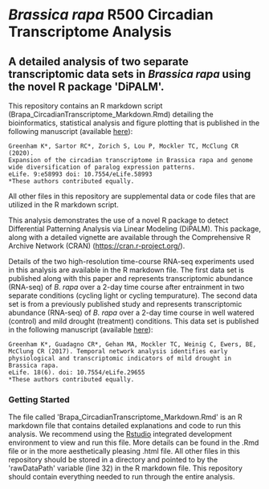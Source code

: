 # _Brassica rapa_ R500 Circadian Transcriptome Analysis 

## A detailed analysis of two separate transcriptomic data sets in _Brassica rapa_ using the novel R package 'DiPALM'.

This repository contains an R markdown script (Brapa\_CircadianTranscriptome\_Markdown.Rmd) detailing the bioinformatics, statistical analysis and figure plotting that is published in the following manuscript (available [here](https://elifesciences.org/articles/58993)):

```
Greenham K*, Sartor RC*, Zorich S, Lou P, Mockler TC, McClung CR (2020).
Expansion of the circadian transcriptome in Brassica rapa and genome wide diversification of paralog expression patterns.
eLife. 9:e58993 doi: 10.7554/eLife.58993
*These authors contributed equally. 
```
All other files in this repository are supplemental data or code files that are utilized in the R markdown script.

This analysis demonstrates the use of a novel R package to detect Differential Patterning Analysis via Linear Modeling (DiPALM). This package, along with a detailed vignette are available through the Comprehensive R Archive Network (CRAN) (https://cran.r-project.org/). 

Details of the two high-resolution time-course RNA-seq experiments used in this analysis are available in the R markdown file. The first data set is published along with this paper and represents transcriptomic abundance (RNA-seq) of _B. rapa_ over a 2-day time course after entrainment in two separate conditions (cycling light or cycling tempurature). The second data set is from a previously published study and represents transcriptomic abundance (RNA-seq) of _B. rapa_ over a 2-day time course in well watered (control) and mild drought (treatment) conditions. This data set is published in the following manuscript (available [here](https://elifesciences.org/articles/29655)):

```
Greenham K*, Guadagno CR*, Gehan MA, Mockler TC, Weinig C, Ewers, BE, McClung CR (2017). Temporal network analysis identifies early physiological and transcriptomic indicators of mild drought in Brassica rapa. 
eLife. 18(6). doi: 10.7554/eLife.29655 
*These authors contributed equally. 
```
### Getting Started

The file called 'Brapa\_CircadianTranscriptome\_Markdown.Rmd' is an R markdown file that contains detailed explanations and code to run this analysis. We recommend using the [Rstudio](https://rstudio.com/) integrated development environment to view and run this file.
More details can be found in the .Rmd file or in the more aesthetically pleasing .html file. All other files in this repository should be stored in a directory and pointed to by the 'rawDataPath' variable (line 32) in the R markdown file. This repository should contain everything needed to run through the entire analysis. 
